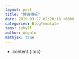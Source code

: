 ```yaml
---
layout: post
title: "博客模板"
date: 2019-03-27 02:28:18 +0800
categories: BlogTemplate
tags: jekyll
author: ougato
mathjax: true
---
```


* content
{:toc}




